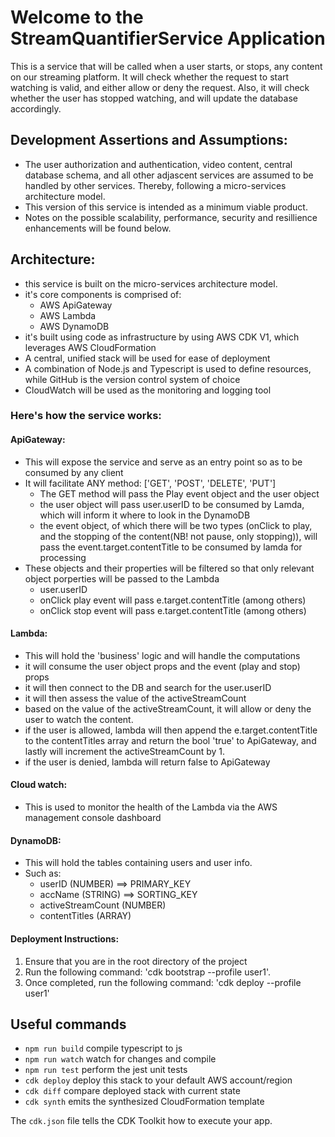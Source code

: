 # Welcome to the StreamQuantifierService Application
This is a service that will be called when a user starts, or stops, any content on our streaming platform. It will check whether the request to start watching is valid, and either allow or deny the request. Also, it will check whether the user has stopped watching, and will update the database accordingly. 

## Development Assertions and Assumptions:
- The user authorization and authentication, video content, central database schema, and all other adjascent services are assumed to be handled by other services. Thereby, following a micro-services architecture model.
- This version of this service is intended as a minimum viable product.
- Notes on the possible scalability, performance, security and resillience enhancements will be found below. 

## Architecture:
- this service is built on the micro-services architecture model.
- it's core components is comprised of:
    - AWS ApiGateway
    - AWS Lambda
    - AWS DynamoDB
- it's built using code as infrastructure by using AWS CDK V1, which leverages AWS CloudFormation
- A central, unified stack will be used for ease of deployment
- A combination of Node.js and Typescript is used to define resources, while GitHub is the version control system of choice
- CloudWatch will be used as the monitoring and logging tool

### Here's how the service works:
#### ApiGateway:
- This will expose the service and serve as an entry point so as to be consumed by any client
- It will facilitate ANY method: ['GET', 'POST', 'DELETE', 'PUT'] 
    - The GET method will pass the Play event object and the user object
    - the user object will pass user.userID to be consumed by Lamda, which will inform it where to look in the DynamoDB
    - the event object, of which there will be two types (onClick to play, and the stopping of the content(NB! not pause, only stopping)), will pass the event.target.contentTitle to be consumed by lamda for processing 
- These objects and their properties will be filtered so that only relevant object porperties will be passed to the Lambda 
    - user.userID
    - onClick play event will pass e.target.contentTitle (among others)
    - onClick stop event will pass e.target.contentTitle (among others)

#### Lambda:
- This will hold the 'business' logic and will handle the computations
- it will consume the user object props and the event (play and stop) props
- it will then connect to the DB and search for the user.userID 
- it will then assess the value of the activeStreamCount 
- based on the value of the activeStreamCount, it will allow or deny the user to watch the content.
- if the user is allowed, lambda will then append the e.target.contentTitle to the contentTitles array and return the bool 'true' to ApiGateway, and lastly will increment the activeStreamCount by 1.
- if the user is denied, lambda will return false to ApiGateway

#### Cloud watch:
- This is used to monitor the health of the Lambda via the AWS management console dashboard

#### DynamoDB:
- This will hold the tables containing users and user info. 
- Such as:
    - userID (NUMBER) ==> PRIMARY_KEY
    - accName (STRING) ==> SORTING_KEY
    - activeStreamCount (NUMBER)
    - contentTitles (ARRAY)

#### Deployment Instructions:
1. Ensure that you are in the root directory of the project
2. Run the following command: 'cdk bootstrap --profile user1'.
3. Once completed, run the following command: 'cdk deploy --profile user1'
    
## Useful commands

* `npm run build`   compile typescript to js
* `npm run watch`   watch for changes and compile
* `npm run test`    perform the jest unit tests
* `cdk deploy`      deploy this stack to your default AWS account/region
* `cdk diff`        compare deployed stack with current state
* `cdk synth`       emits the synthesized CloudFormation template

The `cdk.json` file tells the CDK Toolkit how to execute your app.

